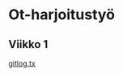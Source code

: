 # Ot-harjoitustyö #

## Viikko 1 ##

[gitlog.tx](https://github.com/AlecSiikaluoma/ot-harjoitustyo/blob/master/laskarit/viikko1/gitlog.txt)
